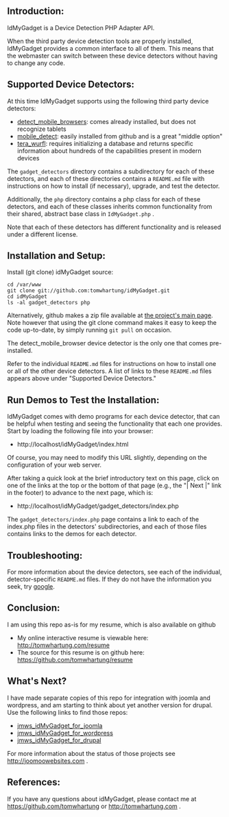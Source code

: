 
## Introduction:

IdMyGadget is a Device Detection PHP Adapter API.

When the third party device detection tools are properly installed, IdMyGadget provides a common interface to all of them.  This means that the webmaster can switch between these device detectors without having to change any code.

## Supported Device Detectors:

At this time IdMyGadget supports using the following third party device detectors:

* [detect_mobile_browsers](https://github.com/tomwhartung/idMyGadget/blob/master/gadget_detectors/detect_mobile_browsers/README.md): comes already installed, but does not recognize tablets
* [mobile_detect](https://github.com/tomwhartung/idMyGadget/blob/master/gadget_detectors/mobile_detect/README.md): easily installed from github and is a great "middle option"
* [tera_wurfl](https://github.com/tomwhartung/idMyGadget/blob/master/gadget_detectors/tera_wurfl/README.md): requires initializing a database and returns specific information about hundreds of the capabilities present in modern devices

The `gadget_detectors` directory contains a subdirectory for each of these detectors, and each of these directories contains a `README.md` file with instructions on how to install (if necessary), upgrade, and test the detector.

Additionally, the `php` directory contains a php class for each of these detectors, and each of these classes inherits common functionality from their shared, abstract base class in `IdMyGadget.php` .

Note that each of these detectors has different functionality and is released under a different license.

## Installation and Setup:

Install (git clone) idMyGadget source:
```
cd /var/www
git clone git://github.com:tomwhartung/idMyGadget.git
cd idMyGadget
ls -al gadget_detectors php
```

Alternatively, github makes a zip file available at [the project's main page](https://github.com/tomwhartung/idMyGadget).  Note however that using the git clone command makes it easy to keep the code up-to-date, by simply running `git pull` on occasion.

The detect_mobile_browser device detector is the only one that comes pre-installed.

Refer to the individual `README.md` files for instructions on how to install one or all of the other device detectors.  A list of links to these `README.md` files appears above under "Supported Device Detectors."

## Run Demos to Test the Installation:

IdMyGadget comes with demo programs for each device detector, that can be helpful when testing and seeing the functionality that each one provides.  Start by loading the following file into your browser:

* http://localhost/idMyGadget/index.html

Of course, you may need to modify this URL slightly, depending on the configuration of your web server.

After taking a quick look at the brief introductory text on this page, click on one of the links at the top or the bottom of that page (e.g., the "| Next |" link in the footer) to advance to the next page, which is:

* http://localhost/idMyGadget/gadget_detectors/index.php

The `gadget_detectors/index.php` page contains a link to each of the index.php files in the detectors' subdirectories, and each of those files contains links to the demos for each detector.

## Troubleshooting:

For more information about the device detectors, see each of the individual, detector-specific `README.md` files.  If they do not have the information you seek, try [google](http://google.com).

## Conclusion:

I am using this repo as-is for my resume, which is also available on github

* My online interactive resume is viewable here: http://tomwhartung.com/resume
* The source for this resume is on github here: https://github.com/tomwhartung/resume

## What's Next?

I have made separate copies of this repo for integration with joomla and wordpress, and am starting to think about yet another version for drupal.  Use the following links to find those repos:

* [jmws_idMyGadget_for_joomla](https://github.com/tomwhartung/jmws_idMyGadget_for_joomla)
* [jmws_idMyGadget_for_wordpress](https://github.com/tomwhartung/jmws_idMyGadget_for_wordpress)
* [jmws_idMyGadget_for_drupal](https://github.com/tomwhartung/jmws_idMyGadget_for_drupal)

For more information about the status of those projects see http://joomoowebsites.com .

## References:

If you have any questions about idMyGadget, please contact me at https://github.com/tomwhartung or http://tomwhartung.com .

